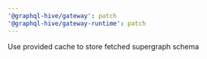 ```yaml
---
'@graphql-hive/gateway': patch
'@graphql-hive/gateway-runtime': patch
---
```


Use provided cache to store fetched supergraph schema
